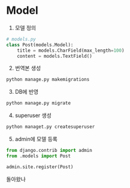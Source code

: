 # Model

1. 모델 정의
```python
# models.py
class Post(models.Model):
    title = models.CharField(max_length=100)
    content = models.TextField()
```

2. 번역본 생성
```bash
python manage.py makemigrations
```

3. DB에 반영
```bash
python manage.py migrate
```

4. superuser 생성
```bash
python managet.py createsuperuser
```

5. admin에 모델 등록
```python
from django.contrib import admin
from .models import Post

admin.site.register(Post)
```

돌아왔나